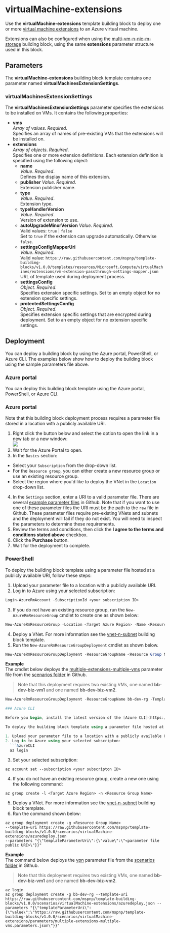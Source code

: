 # virtualMachine-extensions

Use the **virtualMachine-extensions** template building block to deploy one or more [virtual machine extensions](https://docs.microsoft.com/azure/virtual-machines/windows/extensions-features) to an Azure virtual machine.

Extensions can also be configured when using the [multi-vm-n-nic-m-storage](https://github.com/mspnp/template-building-blocks/blob/v1.0.0/templates/buildingBlocks/multi-vm-n-nic-m-storage/README.md) building block, using the same **extensions** parameter structure used in this block.


## Parameters

The **virtualMachine-extensions** building block template contains one parameter named **virtualMachinesExtensionSettings**.
 
### virtualMachinesExtensionSettings

The **virtualMachinesExtensionSettings** parameter specifies the extensions to be installed on VMs. It contains the following properties:

- **vms**  
_Array of values_. _Required_.  
Specifies an array of names of pre-existing VMs that the extensions will be installed on.    
- **extensions**  
_Array of objects_. _Required_.  
Specifies one or more extension definitions. Each extension definition is specified using the following object:  
  - **name**  
  _Value_. _Required_.  
  Defines the display name of this extension.  
  - **publisher**
  _Value_. _Required_.  
  Extension publisher name.  
  - **type**  
  _Value_. _Required_.  
  Extension type.  
  - **typeHandlerVersion**  
  _Value_. _Required_.  
  Version of extension to use.  
  - **autoUpgradeMinorVersion**
  _Value_. _Required_.  
  Valid values: `true` | `false`  
  Set to `true` if the extension can upgrade automatically. Otherwise `false`.  
  - **settingsConfigMapperUri**  
  _Value_. _Required_.  
  Valid value:  `https://raw.githubusercontent.com/mspnp/template-building-blocks/v1.0.0/templates/resources/Microsoft.Compute/virtualMachines/extensions/vm-extension-passthrough-settings-mapper.json`  
  URL of template used during deployment process.  
  - **settingsConfig**  
  _Object_. _Required_.  
  Specifies extension specific settings.  Set to an empty object for no extension specific settings.  
  - **protectedSettingsConfig**  
  _Object_. _Required_.  
  Specifies extension specific settings that are encrypted during deployment. Set to an empty object for no extension specific settings.  

## Deployment

You can deploy a building block by using the Azure portal, PowerShell, or Azure CLI. The examples below show how to deploy the building block using the sample parameters file above.

### Azure portal

You can deploy this building block template using the Azure portal, PowerShell, or Azure CLI.

### Azure portal

Note that this building block deployment process requires a parameter file stored in a location with a publicly available URI.

1. Right click the button below and select the option to open the link in a new tab or a new window:<br><a href="https://portal.azure.com/#create/Microsoft.Template/uri/https%3A%2F%2Fraw.githubusercontent.com%2Fmspnp%2Ftemplate-building-blocks%2Fv1.0.0%2Fscenarios%2FvirtualMachine-extensions%2Fazuredeploy.json"><img src = "http://azuredeploy.net/deploybutton.png"/></a>
2. Wait for the Azure Portal to open.  
3. In the `Basics` section:
  - Select your `Subscription` from the drop-down list.
  - For the `Resource group`, you can either create a new resource group or use an existing resource group.
  - Select the region where you'd like to deploy the VNet in the `Location` drop-down list.  
4. In the `Settings` section, enter a URI to a valid parameter file. There are several [example parameter files](https://github.com/mspnp/template-building-blocks/tree/v1.0.0/scenarios/virtualMachine-extensions/parameters) in Github. Note that if you want to use one of these parameter files the URI must be the path to the `raw` file in Github. These parameter files require pre-existing VNets and subnets and the deployment will fail if they do not exist. You will need to inspect the parameters to determine these requirements.  
5. Review the terms and conditions, then click the **I agree to the terms and conditions stated above** checkbox.  
6. Click the **Purchase** button.  
7. Wait for the deployment to complete.

### PowerShell

To deploy the building block template using a parameter file hosted at a publicly available URI, follow these steps:

1. Upload your parameter file to a location with a publicly available URI.
2. Log in to Azure using your selected subscription:
  ```Powershell
  Login-AzureRmAccount -SubscriptionId <your subscription ID>
  ```
3. If you do not have an existing resource group, run the `New-AzureRmResourceGroup` cmdlet to create one as shown below:
  ```PowerShell
  New-AzureRmResourceGroup -Location <Target Azure Region> -Name <Resource Group Name> 
  ```
4. Deploy a VNet. For more information see the [vnet-n-subnet](https://github.com/mspnp/template-building-blocks/blob/v1.0.0/templates/buildingBlocks/vnet-n-subnet/README.md) building block template.  
5. Run the `New-AzureRmResourceGroupDeployment` cmdlet as shown below.  
  ```PowerShell
  New-AzureRmResourceGroupDeployment -ResourceGroupName <Resource Group Name> -TemplateUri https://raw.githubusercontent.com/mspnp/template-building-blocks/v1.0.0/scenarios/virtualMachine-extensions/azuredeploy.json -templateParameterUriFromTemplate <URI of parameter file>
  ```

**Example**  
The cmdlet below deploys the [multiple-extensions-multiple-vms](https://raw.githubusercontent.com/mspnp/template-building-blocks/v1.0.0/scenarios/virtualMachine-extensions/parameters/multiple-extensions-multiple-vms.parameters.json) parameter file from the [scenarios folder](https://github.com/mspnp/template-building-blocks/tree/v1.0.0/scenarios/virtualMachine-extensions) in Github.

> Note that this deployment requires two existing VMs, one named **bb-dev-biz-vm1** and one named **bb-dev-biz-vm2**.

```PowerShell
New-AzureRmResourceGroupDeployment -ResourceGroupName bb-dev-rg -TemplateUri https://raw.githubusercontent.com/mspnp/template-building-blocks/v1.0.0/scenarios/virtualMachine-extensions/azuredeploy.json -templateParameterUriFromTemplate https://raw.githubusercontent.com/mspnp/template-building-blocks/v1.0.0/scenarios/virtualMachine-extensions/parameters/multiple-extensions-multiple-vms.parameters.json

### Azure CLI

Before you begin, install the latest version of the [Azure CLI](https://docs.microsoft.com/cli/azure/install-azure-cli).

To deploy the building block template using a parameter file hosted at a publicly available URI, follow these steps:

1. Upload your parameter file to a location with a publicly available URI.  
2. Log in to Azure using your selected subscripton:  
  ```AzureCLI
  az login
  ```
3. Set your selected subscription:
  ```AzureCLI
  az account set --subscription <your subscripton ID>
  ```
4. If you do not have an existing resource group, create a new one using the following command:
  ```AzureCLI
  az group create -l <Target Azure Region> -n <Resource Group Name> 
  ```
5. Deploy a VNet. For more information see the [vnet-n-subnet](https://github.com/mspnp/template-building-blocks/blob/v1.0.0/templates/buildingBlocks/vnet-n-subnet/README.md) building block template.  
6. Run the command shown below:
  ```AzureCLI
  az group deployment create -g <Resource Group Name>
  --template-uri https://raw.githubusercontent.com/mspnp/template-building-blocks/v1.0.0/scenarios/virtualMachine-extensions/azuredeploy.json
  --parameters "{\"templateParameterUri\":{\"value\":\"<parameter file public URI>\"}}"
  ```

**Example**  
The command below deploys the [vpn](https://raw.githubusercontent.com/mspnp/template-building-blocks/v1.0.0/scenarios/virtualMachine-extensions/parameters/multiple-extensions-multiple-vms.parameters.json) parameter file from the [scenarios folder](https://github.com/mspnp/template-building-blocks/tree/v1.0.0/scenarios/virtualMachine-extensions) in Github.

> Note that this deployment requires two existing VMs, one named **bb-dev-biz-vm1** and one named **bb-dev-biz-vm2**.

```AzureCLI
az login
az group deployment create -g bb-dev-rg --template-uri https://raw.githubusercontent.com/mspnp/template-building-blocks/v1.0.0/scenarios/virtualMachine-extensions/azuredeploy.json --parameters "{\"templateParameterUri\":{\"value\":\"https://raw.githubusercontent.com/mspnp/template-building-blocks/v1.0.0/scenarios/virtualMachine-extensions/parameters/multiple-extensions-multiple-vms.parameters.json\"}}"
```